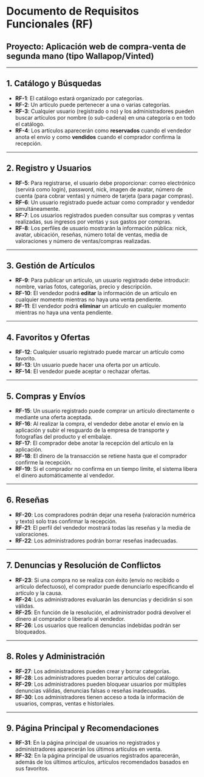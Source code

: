
# Documento de Requisitos Funcionales (RF)

## Proyecto: Aplicación web de compra-venta de segunda mano (tipo Wallapop/Vinted)

---

## 1. Catálogo y Búsquedas

* **RF-1**: El catálogo estará organizado por categorías.
* **RF-2**: Un artículo puede pertenecer a una o varias categorías.
* **RF-3**: Cualquier usuario (registrado o no) y los administradores pueden buscar artículos por nombre (o sub-cadena) en una categoría o en todo el catálogo.
* **RF-4**: Los artículos aparecerán como **reservados** cuando el vendedor anota el envío y como **vendidos** cuando el comprador confirma la recepción.

---

## 2. Registro y Usuarios

* **RF-5**: Para registrarse, el usuario debe proporcionar: correo electrónico (servirá como login), password, nick, imagen de avatar, número de cuenta (para cobrar ventas) y número de tarjeta (para pagar compras).
* **RF-6**: Un usuario registrado puede actuar como comprador y vendedor simultáneamente.
* **RF-7**: Los usuarios registrados pueden consultar sus compras y ventas realizadas, sus ingresos por ventas y sus gastos por compras.
* **RF-8**: Los perfiles de usuario mostrarán la información pública: nick, avatar, ubicación, reseñas, número total de ventas, media de valoraciones y número de ventas/compras realizadas.

---

## 3. Gestión de Artículos

* **RF-9**: Para publicar un artículo, un usuario registrado debe introducir: nombre, varias fotos, categorías, precio y descripción.
* **RF-10**: El vendedor podrá **editar** la información de un artículo en cualquier momento mientras no haya una venta pendiente.
* **RF-11**: El vendedor podrá **eliminar** un artículo en cualquier momento mientras no haya una venta pendiente.

---

## 4. Favoritos y Ofertas

* **RF-12**: Cualquier usuario registrado puede marcar un artículo como favorito.
* **RF-13**: Un usuario puede hacer una oferta por un artículo.
* **RF-14**: El vendedor puede aceptar o rechazar ofertas.

---

## 5. Compras y Envíos

* **RF-15**: Un usuario registrado puede comprar un artículo directamente o mediante una oferta aceptada.
* **RF-16**: Al realizar la compra, el vendedor debe anotar el envío en la aplicación y subir el resguardo de la empresa de transporte y fotografías del producto y el embalaje.
* **RF-17**: El comprador debe anotar la recepción del artículo en la aplicación.
* **RF-18**: El dinero de la transacción se retiene hasta que el comprador confirme la recepción.
* **RF-19**: Si el comprador no confirma en un tiempo límite, el sistema libera el dinero automáticamente al vendedor.

---

## 6. Reseñas

* **RF-20**: Los compradores podrán dejar una reseña (valoración numérica y texto) solo tras confirmar la recepción.
* **RF-21**: El perfil del vendedor mostrará todas las reseñas y la media de valoraciones.
* **RF-22**: Los administradores podrán borrar reseñas inadecuadas.

---

## 7. Denuncias y Resolución de Conflictos

* **RF-23**: Si una compra no se realiza con éxito (envío no recibido o artículo defectuoso), el comprador puede denunciarlo especificando el artículo y la causa.
* **RF-24**: Los administradores evaluarán las denuncias y decidirán si son válidas.
* **RF-25**: En función de la resolución, el administrador podrá devolver el dinero al comprador o liberarlo al vendedor.
* **RF-26**: Los usuarios que realicen denuncias indebidas podrán ser bloqueados.

---

## 8. Roles y Administración

* **RF-27**: Los administradores pueden crear y borrar categorías.
* **RF-28**: Los administradores pueden borrar artículos del catálogo.
* **RF-29**: Los administradores pueden bloquear usuarios por múltiples denuncias válidas, denuncias falsas o reseñas inadecuadas.
* **RF-30**: Los administradores tienen acceso a toda la información de usuarios, compras, ventas e historiales.

---

## 9. Página Principal y Recomendaciones

* **RF-31**: En la página principal de usuarios no registrados y administradores aparecerán los últimos artículos en venta.
* **RF-32**: En la página principal de usuarios registrados aparecerán, además de los últimos artículos, artículos recomendados basados en sus favoritos.

